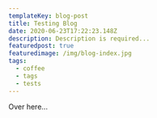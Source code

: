 ```yaml
---
templateKey: blog-post
title: Testing Blog
date: 2020-06-23T17:22:23.148Z
description: Description is required...
featuredpost: true
featuredimage: /img/blog-index.jpg
tags:
  - coffee
  - tags
  - tests
---
```

Over here...